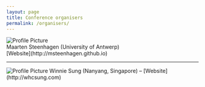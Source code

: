 ```yaml
---
layout: page
title: Conference organisers
permalink: /organisers/
---
```


<img src="{{ site.baseurl }}assets/steenhagen.gif" title="Profile Picture" class="profile">
<div class="profile">Maarten Steenhagen (University of Antwerp) </br> [Website](http://msteenhagen.github.io)
<hr></div>

<img src="{{ site.baseurl }}assets/sung.gif" title="Profile Picture" class="profile">
Winnie Sung (Nanyang, Singapore) – [Website](http://whcsung.com) 

